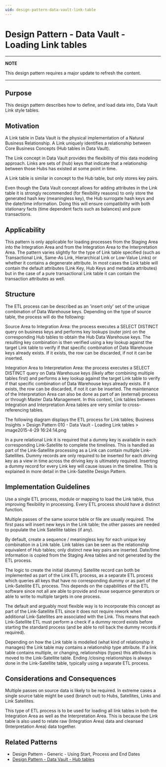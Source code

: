 ```yaml
---
uid: design-pattern-data-vault-link-table
---
```


# Design Pattern - Data Vault - Loading Link tables

---
**NOTE**

This design pattern requires a major update to refresh the content.

---

## Purpose

This design pattern describes how to define, and load data into, Data Vault Link style tables.

## Motivation

A Link table in Data Vault is the physical implementation of a Natural Business Relationship. A Link uniquely identifies a relationship between Core Business Concepts (Hub tables in Data Vault).

The Link concept in Data Vault provides the flexibility of this data modeling approach. Links are sets of (hub) keys that indicate that a relationship between those Hubs has existed at some point in time.

A Link table is similar in concept to the Hub table, but only stores key pairs.

Even though the Data Vault concept allows for adding attributes in the Link table it is strongly recommended (for flexibility reasons) to only store the generated hash key (meaningless key), the Hub surrogate hash keys and the date/time information. Doing this will ensure compatibility with both stationary facts (time dependent facts such as balances) and pure transactions.

## Applicability

This pattern is only applicable for loading processes from the Staging Area into the Integration Area and from the Integration Area to the Interpretation Area. The pattern varies slightly for the type of Link table specified (such as Transactional Link, Same-As Link, Hierarchical Link or Low-Value Links) or whether it contains a degenerate attribute. In most cases the Link table will contain the default attributes (Link Key, Hub Keys and metadata attributes) but in the case of a pure transactional Link table it can contain the transaction attributes as well.

## Structure

The ETL process can be described as an 'insert only' set of the unique combination of Data Warehouse keys. Depending on the type of source table, the process will do the following:

Source Area to Integration Area: the process executes a SELECT DISTINCT query on business keys and performs key lookups (outer join) on the corresponding Hub tables to obtain the Hub Data Warehouse keys. The resulting key combination is then verified using a key lookup against the target Link table to verify if that specific combination of Data Warehouse keys already exists. If it exists, the row can be discarded, if not it can be inserted.

Integration Area to Interpretation Area: the process executes a SELECT DISTINCT query on Data Warehouse keys (likely after combining multiple tables first) and performs a key lookup against the target Link table to verify if that specific combination of Data Warehouse keys already exists. If it exists, the row can be discarded, if not it can be inserted.
The maintenance of the Interpretation Area can also be done as part of an (external) process or through Master Data Management. In this context, Link tables between Integration and Interpretation Area tables are very similar to cross-referencing tables.

The following diagram displays the ETL process for Link tables;
Business Insights > Design Pattern 010 - Data Vault - Loading Link tables > image2015-4-29 16:24:14.png

In a pure relational Link it is required that a dummy key is available in each corresponding Link-Satellite to complete the timelines. This is handled as part of the Link-Satellite processing as a Link can contain multiple Link-Satellites. Dummy records are only required to be inserted for each driving key as a view in time across the driving key is ultimately required. Inserting a dummy record for every Link key will cause issues in the timeline. This is explained in more detail in the Link-Satellite Design Pattern.

## Implementation Guidelines

Use a single ETL process, module or mapping to load the Link table, thus improving flexibility in processing. Every ETL process should have a distinct function.

Multiple passes of the same source table or file are usually required. The first pass will insert new keys in the Link table; the other passes are needed to populate the Link Satellite tables (if any).

By default, create a sequence / meaningless key for each unique key combination in a Link table.
Link tables can be seen as the relationship equivalent of Hub tables; only distinct new key pairs are inserted.
Date/time information is copied from the Staging Area tables and not generated by the ETL process.

The logic to create the initial (dummy) Satellite record can both be implemented as part of the Link ETL process, as a separate ETL process which queries all keys that have no corresponding dummy or as part of the Link-Satellite ETL process. This depends on the capabilities of the ETL software since not all are able to provide and reuse sequence generators or able to write to multiple targets in one process. 

The default and arguably most flexible way is to incorporate this concept as part of the Link-Satellite ETL since it does not require rework when additional Link-Satellites are associated with the Link. This means that each Link-Satellite ETL must perform a check if a dummy record exists before starting the standard process (and be able to roll back the dummy records if required).

Depending on how the Link table is modelled (what kind of relationship it manages) the Link table may contains a relationship type attribute. If a link table contains multiple, or changing, relationships (types) this attributes is moved to the Link-Satellite table.
Ending /closing relationships is always done in the Link-Satellite table, typically using a separate ETL process.

## Considerations and Consequences

Multiple passes on source data is likely to be required. In extreme cases a single source table might be used (branch out) to Hubs, Satellites, Links and Link Satellites.

This type of ETL process is to be used for loading all link tables in both the Integration Area as well as the Interpretation Area. This is because the Link table is also used to relate raw (Integration Area) data and cleansed (Interpretation Area) data together.

## Related Patterns

* Design Pattern - Generic - Using Start, Process and End Dates
* [Design Pattern - Data Vault - Hub tables](xref:design-pattern-data-vault-hub-table)
